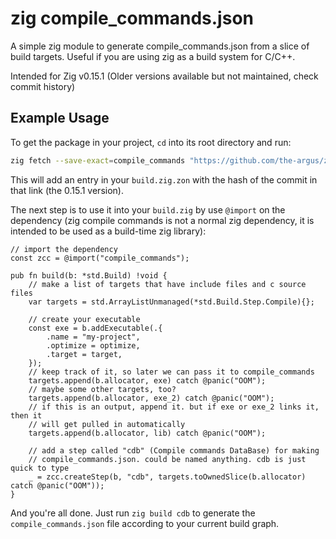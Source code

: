 # zig compile_commands.json

A simple zig module to generate compile_commands.json from a slice of build
targets. Useful if you are using zig as a build system for C/C++.

Intended for Zig v0.15.1 (Older versions available but not maintained, check
commit history)

## Example Usage

To get the package in your project, `cd` into its root directory and run:

```bash
zig fetch --save-exact=compile_commands "https://github.com/the-argus/zig-compile-commands/archive/a5389749b867eaa595acccc5cb4dd63f4cc0c07a.tar.gz"
```

This will add an entry in your `build.zig.zon` with the hash of the commit in
that link (the 0.15.1 version).

The next step is to use it into your `build.zig` by use `@import` on the
dependency (zig compile commands is not a normal zig dependency, it is intended
to be used as a build-time zig library):

```zig
// import the dependency
const zcc = @import("compile_commands");

pub fn build(b: *std.Build) !void {
    // make a list of targets that have include files and c source files
    var targets = std.ArrayListUnmanaged(*std.Build.Step.Compile){};

    // create your executable
    const exe = b.addExecutable(.{
        .name = "my-project",
        .optimize = optimize,
        .target = target,
    });
    // keep track of it, so later we can pass it to compile_commands
    targets.append(b.allocator, exe) catch @panic("OOM");
    // maybe some other targets, too?
    targets.append(b.allocator, exe_2) catch @panic("OOM");
    // if this is an output, append it. but if exe or exe_2 links it, then it
    // will get pulled in automatically
    targets.append(b.allocator, lib) catch @panic("OOM");

    // add a step called "cdb" (Compile commands DataBase) for making
    // compile_commands.json. could be named anything. cdb is just quick to type
    _ = zcc.createStep(b, "cdb", targets.toOwnedSlice(b.allocator) catch @panic("OOM"));
}
```

And you're all done. Just run `zig build cdb` to generate the `compile_commands.json`
file according to your current build graph.
